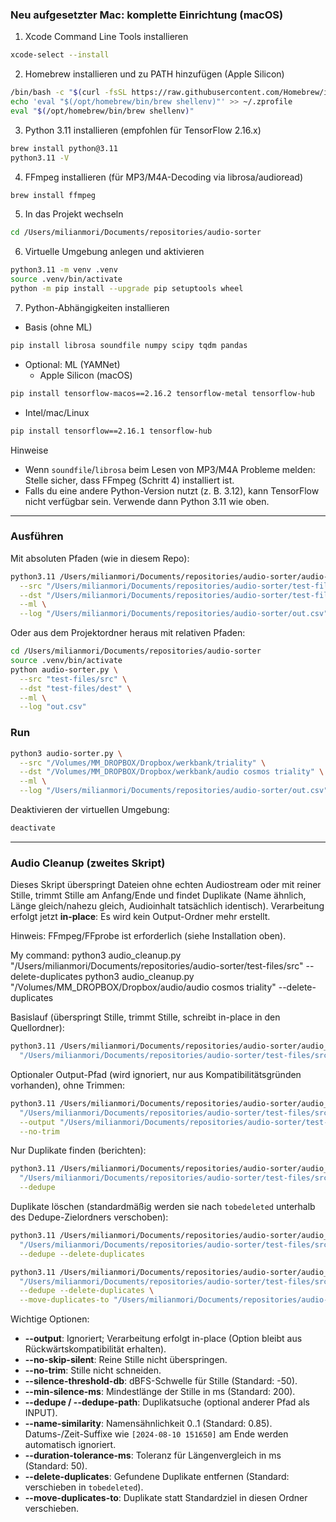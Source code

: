 ### Neu aufgesetzter Mac: komplette Einrichtung (macOS)

1) Xcode Command Line Tools installieren
```bash
xcode-select --install
```

2) Homebrew installieren und zu PATH hinzufügen (Apple Silicon)
```bash
/bin/bash -c "$(curl -fsSL https://raw.githubusercontent.com/Homebrew/install/HEAD/install.sh)"
echo 'eval "$(/opt/homebrew/bin/brew shellenv)"' >> ~/.zprofile
eval "$(/opt/homebrew/bin/brew shellenv)"
```

3) Python 3.11 installieren (empfohlen für TensorFlow 2.16.x)
```bash
brew install python@3.11
python3.11 -V
```

4) FFmpeg installieren (für MP3/M4A-Decoding via librosa/audioread)
```bash
brew install ffmpeg
```

5) In das Projekt wechseln
```bash
cd /Users/milianmori/Documents/repositories/audio-sorter
```

6) Virtuelle Umgebung anlegen und aktivieren
```bash
python3.11 -m venv .venv
source .venv/bin/activate
python -m pip install --upgrade pip setuptools wheel
```

7) Python-Abhängigkeiten installieren
- Basis (ohne ML)
```bash
pip install librosa soundfile numpy scipy tqdm pandas
```

- Optional: ML (YAMNet)
  - Apple Silicon (macOS)
```bash
pip install tensorflow-macos==2.16.2 tensorflow-metal tensorflow-hub
```
  - Intel/mac/Linux
```bash
pip install tensorflow==2.16.1 tensorflow-hub
```

Hinweise
- Wenn `soundfile`/`librosa` beim Lesen von MP3/M4A Probleme melden: Stelle sicher, dass FFmpeg (Schritt 4) installiert ist.
- Falls du eine andere Python-Version nutzt (z. B. 3.12), kann TensorFlow nicht verfügbar sein. Verwende dann Python 3.11 wie oben.

---

### Ausführen
Mit absoluten Pfaden (wie in diesem Repo):
```bash
python3.11 /Users/milianmori/Documents/repositories/audio-sorter/audio-sorter.py \
  --src "/Users/milianmori/Documents/repositories/audio-sorter/test-files/src" \
  --dst "/Users/milianmori/Documents/repositories/audio-sorter/test-files/dest" \
  --ml \
  --log "/Users/milianmori/Documents/repositories/audio-sorter/out.csv"
```

Oder aus dem Projektordner heraus mit relativen Pfaden:
```bash
cd /Users/milianmori/Documents/repositories/audio-sorter
source .venv/bin/activate
python audio-sorter.py \
  --src "test-files/src" \
  --dst "test-files/dest" \
  --ml \
  --log "out.csv"
```

### Run
```bash
python3 audio-sorter.py \
  --src "/Volumes/MM_DROPBOX/Dropbox/werkbank/triality" \
  --dst "/Volumes/MM_DROPBOX/Dropbox/werkbank/audio cosmos triality" \
  --ml \
  --log "/Users/milianmori/Documents/repositories/audio-sorter/out.csv"
```

Deaktivieren der virtuellen Umgebung:
```bash
deactivate
```

---

### Audio Cleanup (zweites Skript)
Dieses Skript überspringt Dateien ohne echten Audiostream oder mit reiner Stille, trimmt Stille am Anfang/Ende und findet Duplikate (Name ähnlich, Länge gleich/nahezu gleich, Audioinhalt tatsächlich identisch). Verarbeitung erfolgt jetzt **in-place**: Es wird kein Output-Ordner mehr erstellt.

Hinweis: FFmpeg/FFprobe ist erforderlich (siehe Installation oben).

My command:
python3 audio_cleanup.py "/Users/milianmori/Documents/repositories/audio-sorter/test-files/src" --delete-duplicates
python3 audio_cleanup.py "/Volumes/MM_DROPBOX/Dropbox/audio/audio cosmos triality" --delete-duplicates


Basislauf (überspringt Stille, trimmt Stille, schreibt in-place in den Quellordner):
```bash
python3.11 /Users/milianmori/Documents/repositories/audio-sorter/audio_cleanup.py \
  "/Users/milianmori/Documents/repositories/audio-sorter/test-files/src"
```

Optionaler Output-Pfad (wird ignoriert, nur aus Kompatibilitätsgründen vorhanden), ohne Trimmen:
```bash
python3.11 /Users/milianmori/Documents/repositories/audio-sorter/audio_cleanup.py \
  "/Users/milianmori/Documents/repositories/audio-sorter/test-files/src" \
  --output "/Users/milianmori/Documents/repositories/audio-sorter/test-files/clean" \
  --no-trim
```

Nur Duplikate finden (berichten):
```bash
python3.11 /Users/milianmori/Documents/repositories/audio-sorter/audio_cleanup.py \
  "/Users/milianmori/Documents/repositories/audio-sorter/test-files/src" \
  --dedupe
```

Duplikate löschen (standardmäßig werden sie nach `tobedeleted` unterhalb des Dedupe-Zielordners verschoben):
```bash
python3.11 /Users/milianmori/Documents/repositories/audio-sorter/audio_cleanup.py \
  "/Users/milianmori/Documents/repositories/audio-sorter/test-files/src" \
  --dedupe --delete-duplicates
```
```bash
python3.11 /Users/milianmori/Documents/repositories/audio-sorter/audio_cleanup.py \
  "/Users/milianmori/Documents/repositories/audio-sorter/test-files/src" \
  --dedupe --delete-duplicates \
  --move-duplicates-to "/Users/milianmori/Documents/repositories/audio-sorter/test-files/dupes"
```

Wichtige Optionen:
- **--output**: Ignoriert; Verarbeitung erfolgt in-place (Option bleibt aus Rückwärtskompatibilität erhalten).
- **--no-skip-silent**: Reine Stille nicht überspringen.
- **--no-trim**: Stille nicht schneiden.
- **--silence-threshold-db**: dBFS-Schwelle für Stille (Standard: -50).
- **--min-silence-ms**: Mindestlänge der Stille in ms (Standard: 200).
- **--dedupe / --dedupe-path**: Duplikatsuche (optional anderer Pfad als INPUT).
- **--name-similarity**: Namensähnlichkeit 0..1 (Standard: 0.85). Datums-/Zeit-Suffixe wie `[2024-08-10 151650]` am Ende werden automatisch ignoriert.
- **--duration-tolerance-ms**: Toleranz für Längenvergleich in ms (Standard: 50).
- **--delete-duplicates**: Gefundene Duplikate entfernen (Standard: verschieben in `tobedeleted`).
- **--move-duplicates-to**: Duplikate statt Standardziel in diesen Ordner verschieben.